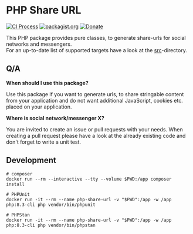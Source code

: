 # PHP Share URL
[![CI Process](https://github.com/nostadt/php-share-url/actions/workflows/default.yml/badge.svg)](https://github.com/nostadt/php-share-url/actions/workflows/default.yml)
[![packagist.org](https://img.shields.io/packagist/v/nostadt/share-url)](https://packagist.org/packages/nostadt/share-url)
[![Donate](https://img.shields.io/badge/Donate-PayPal-green.svg)](https://www.paypal.com/paypalme/amartinno1/5)

This PHP package provides pure classes, to generate share-urls for social networks and messengers.  
For an up-to-date list of supported targets have a look at the [src](https://github.com/nostadt/php-share-url/tree/development/src)-directory.

## Q/A

**When should I use this package?**

Use this package if you want to generate urls, to share stringable
content from your application and do not want additional JavaScript,
cookies etc. placed on your application.

**Where is social network/messenger X?**

You are invited to create an issue or pull requests with your needs.
When creating a pull request please have a look at the already existing code
and don't forget to write a unit test.

## Development

```shell
# composer
docker run --rm --interactive --tty --volume $PWD:/app composer install

# PHPUnit
docker run -it --rm --name php-share-url -v "$PWD":/app -w /app php:8.3-cli php vendor/bin/phpunit

# PHPStan
docker run -it --rm --name php-share-url -v "$PWD":/app -w /app php:8.3-cli php vendor/bin/phpstan
```